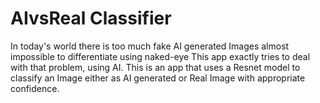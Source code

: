 # AIvsReal Classifier
In today's world there is too much fake AI generated Images almost impossible to differentiate using naked-eye
This app exactly tries to deal with that problem, using AI.
This is an app that uses a Resnet model to classify an Image either as AI generated or Real Image with appropriate confidence.
